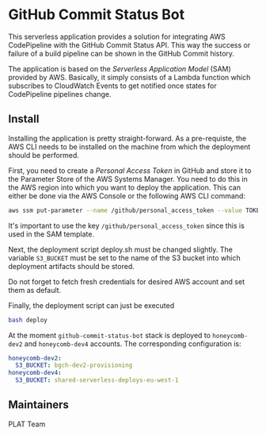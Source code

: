 # GitHub Commit Status Bot

This serverless application provides a solution for integrating AWS CodePipeline with the GitHub Commit Status API. This way the success or failure of a build pipeline can be shown in the GitHub Commit history.

The application is based on the *Serverless Application Model* (SAM) provided by AWS. Basically, it simply consists of a Lambda function which subscribes to CloudWatch Events to get notified once states for CodePipeline pipelines change.

## Install
Installing the application is pretty straight-forward. As a pre-requiste, the AWS CLI needs to be installed on the machine from which the deployment should be performed.

First, you need to create a *Personal Access Token* in GitHub and store it to the Parameter Store of the AWS Systems Manager. You need to do this in the AWS region into which you want to deploy the application. This can either be done via the AWS Console or the following AWS CLI command:

```bash
aws ssm put-parameter --name /github/personal_access_token --value TOKEN --type String
```

It's important to use the key `/github/personal_access_token` since this is used in the SAM template.

Next, the deployment script deploy.sh must be changed slightly. The variable `S3_BUCKET` must be set to the name of the S3 bucket into which deployment artifacts should be stored.

Do not forget to fetch fresh credentials for desired AWS account and set them as default.

Finally, the deployment script can just be executed

```bash
bash deploy
```

At the moment `github-commit-status-bot` stack is deployed to `honeycomb-dev2` and `honeycomb-dev4` accounts.
The corresponding configuration is:
```yaml
honeycomb-dev2:
  S3_BUCKET: bgch-dev2-provisioning
honeycomb-dev4:
  S3_BUCKET: shared-serverless-deploys-eu-west-1
```

## Maintainers
PLAT Team